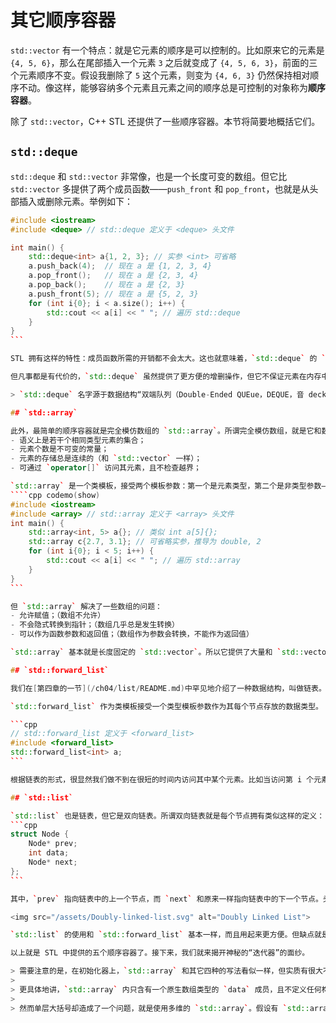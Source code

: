 # 其它顺序容器

`std::vector` 有一个特点：就是它元素的顺序是可以控制的。比如原来它的元素是 `{4, 5, 6}`，那么在尾部插入一个元素 `3` 之后就变成了 `{4, 5, 6, 3}`，前面的三个元素顺序不变。假设我删除了 `5` 这个元素，则变为 `{4, 6, 3}` 仍然保持相对顺序不动。像这样，能够容纳多个元素且元素之间的顺序总是可控制的对象称为**顺序容器**。

除了 `std::vector`，C++ STL 还提供了一些顺序容器。本节将简要地概括它们。

## `std::deque`

`std::deque` 和 `std::vector` 非常像，也是一个长度可变的数组。但它比 `std::vector` 多提供了两个成员函数——`push_front` 和 `pop_front`，也就是从头部插入或删除元素。举例如下：

````cpp codemo(show)
#include <iostream>
#include <deque> // std::deque 定义于 <deque> 头文件

int main() {
    std::deque<int> a{1, 2, 3}; // 实参 <int> 可省略
    a.push_back(4);  // 现在 a 是 {1, 2, 3, 4}
    a.pop_front();   // 现在 a 是 {2, 3, 4}
    a.pop_back();    // 现在 a 是 {2, 3}
    a.push_front(5); // 现在 a 是 {5, 2, 3}
    for (int i{0}; i < a.size(); i++) {
        std::cout << a[i] << " "; // 遍历 std::deque
    }
}
```

STL 拥有这样的特性：成员函数所需的开销都不会太大。这也就意味着，`std::deque` 的 `push_front` 和 `pop_front` 并没有太多的时间开销。确实如此，`std::deque` 在头部增删和在尾部增删都不需要太多时间。（相比之下，`std::vector` 在尾部增删很快，但头部增删就有些慢。所以 `std::vector` 没有提供在头部增删的成员函数。）

但凡事都是有代价的，`std::deque` 虽然提供了更方便的增删操作，但它不保证元素在内存中都是连续存放着的。这也意味着，`std::deque` 的元素访问（即 `operator[]`）会稍慢于 `std::vector`。

> `std::deque` 名字源于数据结构“双端队列（Double-Ended QUEue，DEQUE，音 deck）”。（相比较，`std::vector` 的命名非常随意：`std::vector` 并不是数学上向量（物理称矢量，vector）的含义。）

## `std::array`

此外，最简单的顺序容器就是完全模仿数组的 `std::array`。所谓完全模仿数组，就是它和数组拥有一些相同的特点：
- 语义上是若干个相同类型元素的集合；
- 元素个数是不可变的常量；
- 元素的存储总是连续的（和 `std::vector` 一样）；
- 可通过 `operator[]` 访问其元素，且不检查越界；

`std::array` 是一个类模板，接受两个模板参数：第一个是元素类型，第二个是非类型参数——元素个数。请看下例：
````cpp codemo(show)
#include <iostream>
#include <array> // std::array 定义于 <array> 头文件
int main() {
    std::array<int, 5> a{}; // 类似 int a[5]{};
    std::array c{2.7, 3.1}; // 可省略实参，推导为 double, 2
    for (int i{0}; i < 5; i++) {
        std::cout << a[i] << " "; // 遍历 std::array
    }
}
```

但 `std::array` 解决了一些数组的问题：
- 允许赋值；（数组不允许）
- 不会隐式转换到指针；（数组几乎总是发生转换）
- 可以作为函数参数和返回值；（数组作为参数会转换，不能作为返回值）

`std::array` 基本就是长度固定的 `std::vector`。所以它提供了大量和 `std::vector` 相同的成员函数，比如 `size`，`back`，`front` 以及比较运算符重载等。

## `std::forward_list`

我们在[第四章的一节](/ch04/list/README.md)中罕见地介绍了一种数据结构，叫做链表。而 `std::forward_list` 就是 C++ 对链表的实现。

`std::forward_list` 作为类模板接受一个类型模板参数作为其每个节点存放的数据类型。

```cpp
// std::forward_list 定义于 <forward_list>
#include <forward_list>
std::forward_list<int> a;
```

根据链表的形式，很显然我们做不到在很短的时间内访问其中某个元素。比如当访问第 i 个元素时，我需要进行 i 次对“`next`”指针的解地址操作才可以。正如刚才所说的，STL 不会为消耗时间长的操作提供成员函数，因此 `std::forward_list` 没有一个 `operator[]` 来访问其中某一个元素。所以在不讲迭代器的情况下 `std::forward_list` 基本没什么用处……不过不用担心，我们马上就到迭代器章节，此后会详细展开其使用方法。

## `std::list`

`std::list` 也是链表，但它是双向链表。所谓双向链表就是每个节点拥有类似这样的定义：
```cpp
struct Node {
    Node* prev;
    int data;
    Node* next;
};
```

其中，`prev` 指向链表中的上一个节点，而 `next` 和原来一样指向链表中的下一个节点。头结点的 `prev` 和尾节点的 `next` 都为 `nullptr`。最终，这些节点互相链接形成了这样的结构：

<img src="/assets/Doubly-linked-list.svg" alt="Doubly Linked List">

`std::list` 的使用和 `std::forward_list` 基本一样，而且用起来更方便。但缺点就是，每个节点所需的容量变得更大了。

以上就是 STL 中提供的五个顺序容器了。接下来，我们就来揭开神秘的“迭代器”的面纱。

> 需要注意的是，在初始化器上，`std::array` 和其它四种的写法看似一样，但实质有很大不同。其它四种顺序容器都是通过调用带 `std::initializer_list` 的构造函数来初始化的，而 `std::array` 则为了保证与原生数组的兼容，采用了聚合初始化。
> 
> 更具体地讲，`std::array` 内只含有一个原生数组类型的 `data` 成员，且不定义任何构造函数。初始化器中的所有初始化值都是提供给 `data` 的。因此，更普遍的 `std::array` 初始化写法应当是 `std::array<int, 3> a{{1, 2, 3}};`：注意双层大括号，里层大括号用来初始化 `data` 成员。然而，C++14 引入了省略多余大括号的语法，从而只用单层大括号也是正确的。
> 
> 然而单层大括号却造成了一个问题，就是使用多维的 `std::array`。假设有 `std::array<std::array<int, 3>, 2>` 这样一个类型，那么你不能用 `{{1, 2, 3}, {4, 5, 6}}` 这种初始化器来初始化。如果这样写，编译器会用 `{1, 2, 3}` 初始化外层 `std::array` 的 `data` 成员，然后给出两个错误：`{4, 5, 6}` 没有其它成员可以初始化，且 `1` 也无法初始化具有 `std::array<int, 3>` 类型的元素。所以为了避免这种错误，你需要在每一层都使用双重大括号，比如 `{{ {{1, 2, 3}}, {{4, 5, 6}} }}`。这也是 `std::array` 最丑陋的地方了吧（而且使用双重大括号时是不能用 CTAD 的）。
